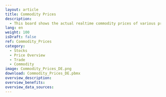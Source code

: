 ```yaml
---
layout: article
title: Commodity Prices
description: 
  - This board shows the actual realtime commodity prices of various precious metals, e.g. Gold, Silver,... taken from the webspace
lang: en
weight: 100
isDraft: false
ref: Commodity_Prices
category:
  - Stocks
  - Price Overview
  - Trade
  - Commodity
image: Commodity_Prices_DE.png
download: Commodity_Prices_DE.pbmx
overview_description:
overview_benefits:
overview_data_sources:
---
```

